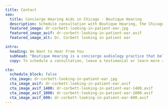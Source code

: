 ```yaml
---
title: Contact
seo:
  title: Concierge Hearing Aids in Chicago - Boutique Hearing
  description: Schedule consultation with Boutique Hearing, the Chicago audiology practice that brings white glove service to your front door.
  featured_image: dr-corbett-looking-in-patient-ear.jpg
  featured_image_avif: dr-corbett-looking-in-patient-ear.avif
  featured_image_alt: Dr. Corbett looking in patient ear

intro:
  heading: We Want to Hear From You
  subhead: "Boutique Hearing is a concierge audiology practice that believes in building strong client doctor relationships—let us bring the <em>white glove</em> service to you."
  copy: To schedule a consultation, leave a testimonial or learn more about Boutique Hearing’s services, contact Dr. Barbara Corbett at <a href="tel:773-454-4740">773-454-4740</a> or use the contact form below.

cta:
  schedule_block: false
  cta_image: dr-corbett-looking-in-patient-ear.jpg
  cta_image_avif: dr-corbett-looking-in-patient-ear.avif
  cta_image_avif_1400: dr-corbett-looking-in-patient-ear-1400.avif
  cta_image_avif_1000: dr-corbett-looking-in-patient-ear-1000.avif
  cta_image_avif_600: dr-corbett-looking-in-patient-ear-600.avif
---
```

